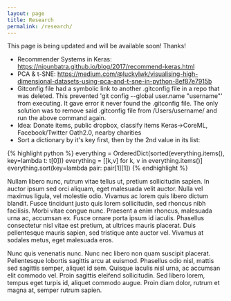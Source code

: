 ```yaml
---
layout: page
title: Research
permalink: /research/
---
```


This page is being updated and will be available soon! Thanks!

- Recommender Systems in Keras: https://nipunbatra.github.io/blog/2017/recommend-keras.html
- PCA & t-SNE: https://medium.com/@luckylwk/visualising-high-dimensional-datasets-using-pca-and-t-sne-in-python-8ef87e7915b
- Gitconfig file had a symbolic link to another .gitconfig file in a repo that was deleted. This prevented 'git config --global user.name "username"' from executing. It gave error it never found the .gitconfig file. The only solution was to remove said .gitconfig file from /Users/username/ and run the above command again.
- Idea: Donate items, public dropbox, classify items Keras->CoreML, Facebook/Twitter Oath2.0, nearby charities
- Sort a dictionary by it's key first, then by the 2nd value in its list:

{% highlight python %}
everything = OrderedDict(sorted(everything.items(), key=lambda t: t[0]))
	everything = [[k,v] for k, v in everything.items()]
	everything.sort(key=lambda pair: pair[1][1])
{% endhighlight %}

Nullam libero nunc, rutrum vitae tellus ut, pretium sollicitudin sapien. In auctor ipsum sed orci aliquam, eget malesuada velit auctor. Nulla vel maximus ligula, vel molestie odio. Vivamus ac lorem quis libero dictum blandit. Fusce tincidunt justo quis lorem sollicitudin, sed rhoncus nibh facilisis. Morbi vitae congue nunc. Praesent a enim rhoncus, malesuada urna ac, accumsan ex. Fusce ornare porta ipsum id iaculis. Phasellus consectetur nisl vitae est pretium, at ultrices mauris placerat. Duis pellentesque mauris sapien, sed tristique ante auctor vel. Vivamus at sodales metus, eget malesuada eros.

Nunc quis venenatis nunc. Nunc nec libero non quam suscipit placerat. Pellentesque lobortis sagittis arcu at euismod. Phasellus odio nisl, mattis sed sagittis semper, aliquet id sem. Quisque iaculis nisl urna, ac accumsan elit commodo vel. Proin sagittis eleifend sollicitudin. Sed libero lorem, tempus eget turpis id, aliquet commodo augue. Proin diam dolor, rutrum et magna at, semper rutrum sapien.
